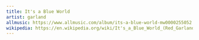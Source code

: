 ```yaml
---
title: It's a Blue World
artist: garland
allmusic: https://www.allmusic.com/album/its-a-blue-world-mw0000255052
wikipedia: https://en.wikipedia.org/wiki/It's_a_Blue_World_(Red_Garland_album)
---
```

